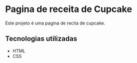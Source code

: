 # Pagina de receita de Cupcake

Este projeto é uma pagina de recita de cupcake.

## Tecnologias utilizadas

- HTML
- CSS
